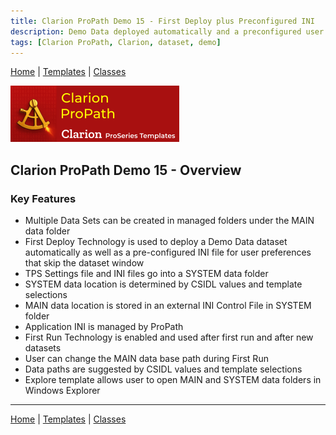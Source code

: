 ```yaml
---
title: Clarion ProPath Demo 15 - First Deploy plus Preconfigured INI
description: Demo Data deployed automatically and a preconfigured user INI skips dataset window.
tags: [Clarion ProPath, Clarion, dataset, demo]
---
```


[Home](../index.md) | [Templates](../templates/index.md) | [Classes](../classes/index.md)

[![ProPath logo](../assets/images/ProPath270x90.png)](https://www.clarionproseries.com/html/propath.html)

## Clarion ProPath Demo 15 - Overview

### Key Features

- Multiple Data Sets can be created in managed folders under the MAIN data folder
- First Deploy Technology is used to deploy a Demo Data dataset automatically as well as a pre-configured INI file for user preferences that skip the dataset window
- TPS Settings file and INI files go into a SYSTEM data folder
- SYSTEM data location is determined by CSIDL values and template selections
- MAIN data location is stored in an external INI Control File in SYSTEM folder
- Application INI is managed by ProPath
- First Run Technology is enabled and used after first run and after new datasets
- User can change the MAIN data base path during First Run
- Data paths are suggested by CSIDL values and template selections
- Explore template allows user to open MAIN and SYSTEM data folders in Windows Explorer

---

[Home](../index.md) | [Templates](../templates/index.md) | [Classes](../classes/index.md)
